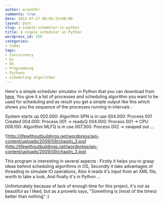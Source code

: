 ```yaml
---
author: arashthr
comments: true
date: 2012-07-27 00:09:23+00:00
layout: post
slug: a-simple-scheduler-in-python
title: A simple scheduler in Python
wordpress_id: 159
categories:
- Codes
tags:
- Concurrency
- En
- OS
- Programming
- Pythoon
- scheduling algorithms
---
```


Here's a simple scheduler simulator in Python that you can download from [here](http://ge.tt/27PfW5L/v/0?c).
You give it a list of processes and scheduling algorithm you want to be used for scheduling and as result you get a simple output like this which shows you the sequence of the processes running in intervals :




System starts up
002.000: Algorithm SPN is in use
004.000: Process 001 Created
004.000: Process 001 -> readyQ
004.000: Process 001 -> CPU
006.100: Algorithm MLFQ is in use
007.300: Process 002 -> swaped out
...




![http://lifewithoutbuildings.net/wordpress/wp-content/uploads/2009/09/chaplin_3.jpg](http://lifewithoutbuildings.net/wordpress/wp-content/uploads/2009/09/chaplin_3.jpg)




This program is interesting in several aspects :
Firstly it helps you to grasp ideas behind scheduling algorithms in OS,
Secondly it take advantages of threading to simulate IO operations,
Also it reads it's input from an XML file, worth to take a look,
And finally it's in Python ...




Unfortunately because of lack of enough time for this project, it's not as beautiful as I liked, but as a proverb says, "Something is (most of the times) better than nothing" :)
